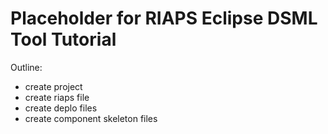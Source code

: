 # Placeholder for RIAPS Eclipse DSML Tool Tutorial

Outline:
* create project
* create riaps file
* create deplo files
* create component skeleton files
